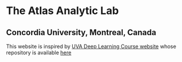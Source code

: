 # The Atlas Analytic Lab
## Concordia University, Montreal, Canada

This website is inspired by [UVA Deep Learning Course website](https://uvadlc.github.io) whose repository is available [here](https://github.com/uvadlc/uvadlc.github.io)

